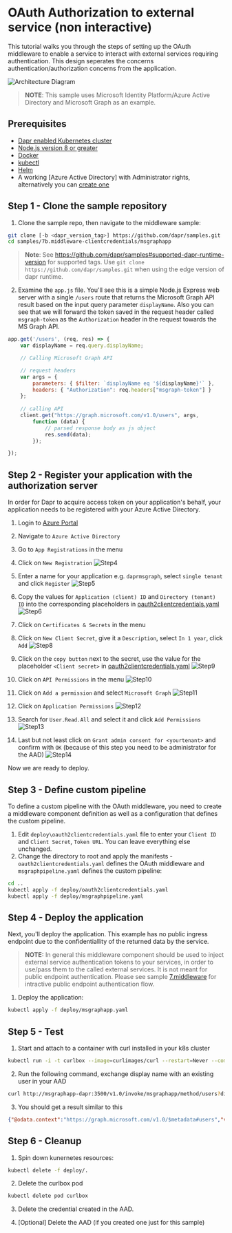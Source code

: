 # OAuth Authorization to external service (non interactive)

This tutorial walks you through the steps of setting up the OAuth middleware to enable a service to interact with external services requiring authentication. This design seperates the concerns authentication/authorization concerns from the application.

![Architecture Diagram](img/architecture_diagram.png)

> **NOTE**: This sample uses Microsoft Identity Platform/Azure Active Directory and Microsoft Graph as an example. 

## Prerequisites

- [Dapr enabled Kubernetes cluster](https://github.com/dapr/docs/blob/master/getting-started/environment-setup.md#installing-dapr-on-a-kubernetes-cluster)
- [Node.js version 8 or greater](https://nodejs.org/en/)
- [Docker](https://docs.docker.com/)
- [kubectl](https://kubernetes.io/docs/tasks/tools/install-kubectl/)
- [Helm](https://github.com/helm/helm)
- A working [Azure Active Directory] with Administrator rights, alternatively you can [create one](https://docs.microsoft.com/en-us/azure/active-directory/fundamentals/active-directory-access-create-new-tenant)


## Step 1 - Clone the sample repository

1. Clone the sample repo, then navigate to the middleware sample:
```bash
git clone [-b <dapr_version_tag>] https://github.com/dapr/samples.git
cd samples/7b.middleware-clientcredentials/msgraphapp
```
> **Note**: See https://github.com/dapr/samples#supported-dapr-runtime-version for supported tags. Use `git clone https://github.com/dapr/samples.git` when using the edge version of dapr runtime.

2. Examine the ```app.js``` file. You'll see this is a simple Node.js Express web server with a single ```/users``` route that returns the Microsoft Graph API result based on the input query parameter ```displayName```. Also you can see that we will forward the token saved in the request header called `msgraph-token` as the `Authorization` header in the request towards the MS Graph API.

```javascript
app.get('/users', (req, res) => {
    var displayName = req.query.displayName;    

    // Calling Microsoft Graph API

    // request headers
    var args = {
        parameters: { $filter: `displayName eq '${displayName}'` },
        headers: { "Authorization": req.headers["msgraph-token"] } 
    };
     
    // calling API
    client.get("https://graph.microsoft.com/v1.0/users", args,
        function (data) {
            // parsed response body as js object
            res.send(data);  
        });

});
```

## Step 2 - Register your application with the authorization server

In order for Dapr to acquire access token on your application's behalf, your application needs to be registered with your Azure Active Directory.

1. Login to [Azure Portal](https://portal.azure.com)

2. Navigate to `Azure Active Directory`

3. Go to `App Registrations` in the menu

4. Click on `New Registration`
![Step4](./img/aad_app_registration1.png)

5. Enter a name for your application e.g. `daprmsgraph`, select `single tenant` and click `Register`
![Step5](./img/aad_app_registration2.png)

6. Copy the values for `Application (client) ID` and `Directory (tenant) ID` into the corresponding placeholders in [oauth2clientcredentials.yaml](./deploy/oauth2clientcredentials.yaml)
![Step6](./img/aad_app_registration3.png)

7. Click on `Certificates & Secrets` in the menu

8. Click on `New Client Secret`, give it a `Description`, select `In 1 year`, click `Add`
![Step8](./img/aad_app_registration4.png)

9. Click on the `copy button` next to the secret, use the value for the  placeholder `<Client secret>` in [oauth2clientcredentials.yaml](./deploy/oauth2clientcredentials.yaml)
![Step9](./img/aad_app_registration5.png)

10. Click on `API Permissions` in the menu
![Step10](./img/aad_app_registration6.png)

11. Click on `Add a permission` and select `Microsoft Graph`
![Step11](./img/aad_app_registration7.png)

12. Click on `Application Permissions`
![Step12](./img/aad_app_registration8.png)

13. Search for `User.Read.All` and select it and click `Add Permissions`
![Step13](./img/aad_app_registration9.png)

14. Last but not least click on `Grant admin consent for <yourtenant>` and confirm with `OK` (because of this step you need to be administrator for the AAD)
![Step14](./img/aad_app_registration10.png)

Now we are ready to deploy.

## Step 3 - Define custom pipeline

To define a custom pipeline with the OAuth middleware, you need to create a middleware component definition as well as a configuration that defines the custom pipeline.

1. Edit ```deploy\oauth2clientcredentials.yaml``` file to enter your ```Client ID``` and ```Client Secret```, ```Token URL```. You can leave everything else unchanged.
2. Change the directory to root and apply the manifests - ```oauth2clientcredentials.yaml``` defines the OAuth middleware and ```msgraphpipeline.yaml``` defines the custom pipeline:
```bash
cd ..
kubectl apply -f deploy/oauth2clientcredentials.yaml
kubectl apply -f deploy/msgraphpipeline.yaml
```

## Step 4 - Deploy the application
Next, you'll deploy the application. This example has no public ingress endpoint due to the confidentiallity of the returned data by the service. 

> **NOTE:** In general this middleware component should be used to inject external service authentication tokens to your services, in order to use/pass them to the called external services. It is not meant for public endpoint authentication. Please see sample [7.middleware](../7.middleware/README.md) for intractive public endpoint authentication flow. 

1. Deploy the application:
```bash
kubectl apply -f deploy/msgraphapp.yaml
```

## Step 5 - Test

1. Start and attach to a container with curl installed in your k8s cluster
```bash
kubectl run -i -t curlbox --image=curlimages/curl --restart=Never --command -- /bin/sh
```

2. Run the following command, exchange display name with an existing user in your AAD
```bash
curl http://msgraphapp-dapr:3500/v1.0/invoke/msgraphapp/method/users?displayName=gildong%20hong
```

3. You should get a result similar to this
```json
{"@odata.context":"https://graph.microsoft.com/v1.0/$metadata#users","value":[{"businessPhones":[],"displayName":"Gildong Hong","givenName":null,"jobTitle":null,"mail":null,"mobilePhone":null,"officeLocation":null,"preferredLanguage":null,"surname":null,"userPrincipalName":"gildong.hong@yourdomain.com","id":"9392214b-c472-4c29-b59f-3efcb6051f50"}]}
```

## Step 6 - Cleanup

1. Spin down kunernetes resources:
```bash
kubectl delete -f deploy/.
```
2. Delete the curlbox pod
```bash
kubectl delete pod curlbox
```
3. Delete the credential created in the AAD.

4. [Optional] Delete the AAD (if you created one just for this sample)